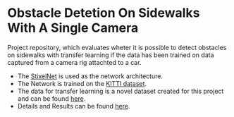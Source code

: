 # Obstacle Detetion On Sidewalks With A Single Camera

Project repository, which evaluates wheter it is possible to detect obstacles on sidewalks with transfer learning if the data has been trained on data captured from a camera rig attachted to a car.

* The [StixelNet](http://www.bmva.org/bmvc/2015/papers/paper109/paper109.pdf) is used as the network architecture.
* The Network is trained on the  [KITTI dataset](http://www.cvlibs.net/datasets/kitti/).
* The data for transfer learning is a novel dataset created for this project and can be found [here](./sidewalk-dataset).
* Details and Results can be found [here](./report.pdf).
